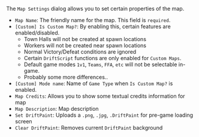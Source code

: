 The `Map Settings` dialog allows you to set certain properties of the map.

- `Map Name`: The friendly name for the map. This field is `required`.
- `[Custom] Is Custom Map?`: By enabling this, certain features are enabled/disabled.
    - Town Halls will not be created at spawn locations
    - Workers will not be created near spawn locations
    - Normal Victory/Defeat conditions are ignored
    - Certain `DriftScript` functions are only enabled for `Custom Maps`.
    - Default game modes `1v1`, `Teams`, `FFA`, `etc` will not be selectable in-game.
    - Probably some more differences..
- `[Custom] Mode name`: Name of `Game Type` when `Is Custom Map?` is enabled.
- `Map Credits`: Allows you to show some textual credits information for map
- `Map Description`: Map description
- `Set DriftPaint`: Uploads a `.png`, `.jpg`, `.DriftPaint` for pre-game loading screen
- `Clear DriftPaint`: Removes current `DriftPaint` background